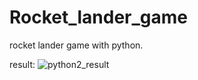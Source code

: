 # Rocket_lander_game

rocket lander game with python.

result:
![python2_result](./image/python2_result.PNG)
